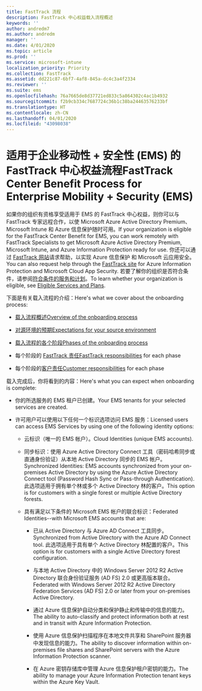 ```yaml
---
title: FastTrack 流程
description: FastTrack 中心权益载入流程概述
keywords: ''
author: andredm7
ms.author: andredm
manager: ''
ms.date: 4/01/2020
ms.topic: article
ms.prod: ''
ms.service: microsoft-intune
localization_priority: Priority
ms.collection: FastTrack
ms.assetid: dd221c87-6bf7-4af8-845a-dc4c3a4f2334
ms.reviewer: ''
ms.suite: ems
ms.openlocfilehash: 76a7665de8d37721ed833c5a864302c4ac1b4932
ms.sourcegitcommit: f2b9cb334c7687724c36b1c38ba24463576233bf
ms.translationtype: HT
ms.contentlocale: zh-CN
ms.lasthandoff: 04/01/2020
ms.locfileid: "43098038"
---
```

# <a name="fasttrack-center-benefit-process-for-enterprise-mobility--security-ems"></a><span data-ttu-id="c8bbb-103">适用于企业移动性 + 安全性 (EMS) 的 FastTrack 中心权益流程</span><span class="sxs-lookup"><span data-stu-id="c8bbb-103">FastTrack Center Benefit Process for Enterprise Mobility + Security (EMS)</span></span>
<span data-ttu-id="c8bbb-104">如果你的组织有资格享受适用于 EMS 的 FastTrack 中心权益，则你可以与 FastTrack 专家远程合作，以使 Microsoft Azure Active Directory Premium、Microsoft Intune 和 Azure 信息保护随时可用。</span><span class="sxs-lookup"><span data-stu-id="c8bbb-104">If your organization is eligible for the FastTrack Center Benefit for EMS, you can work remotely with FastTrack Specialists to get Microsoft Azure Active Directory Premium, Microsoft Intune, and Azure Information Protection ready for use.</span></span> <span data-ttu-id="c8bbb-105">你还可以通过 [FastTrack 网站](https://www.microsoft.com/fasttrack/microsoft-365/ems)请求帮助，以实现 Azure 信息保护 和 Microsoft 云应用安全。</span><span class="sxs-lookup"><span data-stu-id="c8bbb-105">You can also request help through the [FastTrack site](https://www.microsoft.com/fasttrack/microsoft-365/ems) for Azure Information Protection and Microsoft Cloud App Security.</span></span> <span data-ttu-id="c8bbb-106">若要了解你的组织是否符合条件，请参阅[符合条件的服务和计划](M365-eligible-services-and-plans.md)。</span><span class="sxs-lookup"><span data-stu-id="c8bbb-106">To learn whether your organization is eligible, see [Eligible Services and Plans](M365-eligible-services-and-plans.md).</span></span>


<span data-ttu-id="c8bbb-107">下面是有关载入流程的介绍：</span><span class="sxs-lookup"><span data-stu-id="c8bbb-107">Here's what we cover about the onboarding process:</span></span>

-   [<span data-ttu-id="c8bbb-108">载入流程概述</span><span class="sxs-lookup"><span data-stu-id="c8bbb-108">Overview of the onboarding process</span></span>](EMS-fasttrack-benefit-overview.md)

-   [<span data-ttu-id="c8bbb-109">对源环境的预期</span><span class="sxs-lookup"><span data-stu-id="c8bbb-109">Expectations for your source environment</span></span>](EMS-source-environment-expectations.md)

-   [<span data-ttu-id="c8bbb-110">载入流程的各个阶段</span><span class="sxs-lookup"><span data-stu-id="c8bbb-110">Phases of the onboarding process</span></span>](EMS-onboarding-phases.md)

-   <span data-ttu-id="c8bbb-111">每个阶段的 [FastTrack 责任](EMS-fasttrack-responsibilities.md)</span><span class="sxs-lookup"><span data-stu-id="c8bbb-111">[FastTrack responsibilities](EMS-fasttrack-responsibilities.md) for each phase</span></span>

-   <span data-ttu-id="c8bbb-112">每个阶段的[客户责任](EMS-your-responsibilities.md)</span><span class="sxs-lookup"><span data-stu-id="c8bbb-112">[Customer responsibilities](EMS-your-responsibilities.md) for each phase</span></span>

<span data-ttu-id="c8bbb-113">载入完成后，你将看到的内容：</span><span class="sxs-lookup"><span data-stu-id="c8bbb-113">Here's what you can expect when onboarding is complete:</span></span>

-   <span data-ttu-id="c8bbb-114">你的所选服务的 EMS 租户已创建。</span><span class="sxs-lookup"><span data-stu-id="c8bbb-114">Your EMS tenants for your selected services are created.</span></span>

-   <span data-ttu-id="c8bbb-115">许可用户可以使用以下任何一个标识选项访问 EMS 服务：</span><span class="sxs-lookup"><span data-stu-id="c8bbb-115">Licensed users can access EMS Services by using one of the following identity options:</span></span>

    -   <span data-ttu-id="c8bbb-116">云标识（唯一的 EMS 帐户）。</span><span class="sxs-lookup"><span data-stu-id="c8bbb-116">Cloud Identities (unique EMS accounts).</span></span>

    -   <span data-ttu-id="c8bbb-117">同步标识：使用 Azure Active Directory Connect 工具（密码哈希同步或直通身份验证）从本地 Active Directory 同步的 EMS 帐户。</span><span class="sxs-lookup"><span data-stu-id="c8bbb-117">Synchronized Identities: EMS accounts synchronized from your on-premises Active Directory by using the Azure Active Directory Connect tool (Password Hash Sync or Pass-through Authentication).</span></span> <span data-ttu-id="c8bbb-118">此选项适用于拥有单个林或多个 Active Directory 林的客户。</span><span class="sxs-lookup"><span data-stu-id="c8bbb-118">This option is for customers with a single forest or multiple Active Directory forests.</span></span>

    -   <span data-ttu-id="c8bbb-119">具有满足以下条件的 Microsoft EMS 帐户的联合标识：</span><span class="sxs-lookup"><span data-stu-id="c8bbb-119">Federated Identities--with Microsoft EMS accounts that are:</span></span>

        -   <span data-ttu-id="c8bbb-120">已从 Active Directory 与 Azure AD Connect 工具同步。</span><span class="sxs-lookup"><span data-stu-id="c8bbb-120">Synchronized from Active Directory with the Azure AD Connect tool.</span></span> <span data-ttu-id="c8bbb-121">此选项适用于具有单个 Active Directory 林配置的客户。</span><span class="sxs-lookup"><span data-stu-id="c8bbb-121">This option is for customers with a single Active Directory forest configuration.</span></span>

        -   <span data-ttu-id="c8bbb-122">与本地 Active Directory 中的 Windows Server 2012 R2 Active Directory 联合身份验证服务 (AD FS) 2.0 或更高版本联合。</span><span class="sxs-lookup"><span data-stu-id="c8bbb-122">Federated with Windows Server 2012 R2 Active Directory Federation Services (AD FS) 2.0 or later from your on-premises Active Directory.</span></span>

        -   <span data-ttu-id="c8bbb-123">通过 Azure 信息保护自动分类和保护静止和传输中的信息的能力。</span><span class="sxs-lookup"><span data-stu-id="c8bbb-123">The ability to auto-classify and protect information both at rest and in transit with Azure Information Protection.</span></span> 

        -   <span data-ttu-id="c8bbb-124">使用 Azure 信息保护扫描程序在本地文件共享和 SharePoint 服务器中发现信息的能力。</span><span class="sxs-lookup"><span data-stu-id="c8bbb-124">The ability to discover information within on-premises file shares and SharePoint servers with the Azure Information Protection scanner.</span></span> 

        -   <span data-ttu-id="c8bbb-125">在 Azure 密钥存储库中管理 Azure 信息保护租户密钥的能力。</span><span class="sxs-lookup"><span data-stu-id="c8bbb-125">The ability to manage your Azure Information Protection tenant keys within the Azure Key Vault.</span></span> 


